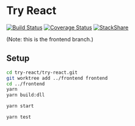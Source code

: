# Try React

[![Build Status](https://travis-ci.org/b1f6c1c4/try-react.svg?branch=frontend)](https://travis-ci.org/b1f6c1c4/try-react)
[![Coverage Status](https://coveralls.io/repos/github/b1f6c1c4/try-react/badge.svg?branch=frontend)](https://coveralls.io/github/b1f6c1c4/try-react?branch=frontend)
[![StackShare](https://img.shields.io/badge/tech-stack-0690fa.svg?style=flat)](https://stackshare.io/b1f6c1c4/try-react)

(Note: this is the frontend branch.)

## Setup

```bash
cd try-react/try-react.git
git worktree add ../frontend frontend
cd ../frontend
yarn
yarn build:dll

yarn start

yarn test
```
